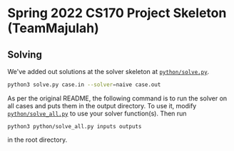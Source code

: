 # Spring 2022 CS170 Project Skeleton (TeamMajulah)

## Solving

We've added out solutions at the solver skeleton at [`python/solve.py`](python/solve.py).
```bash
python3 solve.py case.in --solver=naive case.out
```
As per the original README, the following command is to run the solver on all cases and puts them
in the output directory. To use it, modify
[`python/solve_all.py`](python/solve_all.py) to use your solver function(s).
Then run

```
python3 python/solve_all.py inputs outputs
```

in the root directory.
